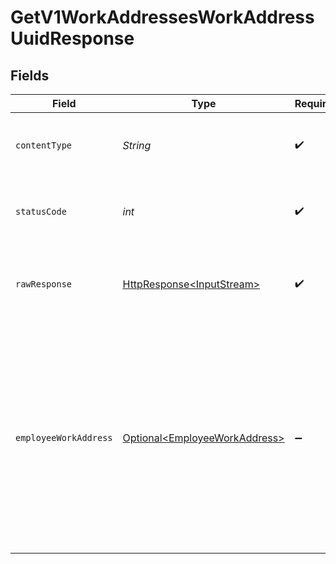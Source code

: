 # GetV1WorkAddressesWorkAddressUuidResponse


## Fields

| Field                                                                                                                                                                                                                                                                                                                                                                                        | Type                                                                                                                                                                                                                                                                                                                                                                                         | Required                                                                                                                                                                                                                                                                                                                                                                                     | Description                                                                                                                                                                                                                                                                                                                                                                                  | Example                                                                                                                                                                                                                                                                                                                                                                                      |
| -------------------------------------------------------------------------------------------------------------------------------------------------------------------------------------------------------------------------------------------------------------------------------------------------------------------------------------------------------------------------------------------- | -------------------------------------------------------------------------------------------------------------------------------------------------------------------------------------------------------------------------------------------------------------------------------------------------------------------------------------------------------------------------------------------- | -------------------------------------------------------------------------------------------------------------------------------------------------------------------------------------------------------------------------------------------------------------------------------------------------------------------------------------------------------------------------------------------- | -------------------------------------------------------------------------------------------------------------------------------------------------------------------------------------------------------------------------------------------------------------------------------------------------------------------------------------------------------------------------------------------- | -------------------------------------------------------------------------------------------------------------------------------------------------------------------------------------------------------------------------------------------------------------------------------------------------------------------------------------------------------------------------------------------- |
| `contentType`                                                                                                                                                                                                                                                                                                                                                                                | *String*                                                                                                                                                                                                                                                                                                                                                                                     | :heavy_check_mark:                                                                                                                                                                                                                                                                                                                                                                           | HTTP response content type for this operation                                                                                                                                                                                                                                                                                                                                                |                                                                                                                                                                                                                                                                                                                                                                                              |
| `statusCode`                                                                                                                                                                                                                                                                                                                                                                                 | *int*                                                                                                                                                                                                                                                                                                                                                                                        | :heavy_check_mark:                                                                                                                                                                                                                                                                                                                                                                           | HTTP response status code for this operation                                                                                                                                                                                                                                                                                                                                                 |                                                                                                                                                                                                                                                                                                                                                                                              |
| `rawResponse`                                                                                                                                                                                                                                                                                                                                                                                | [HttpResponse\<InputStream>](https://docs.oracle.com/en/java/javase/11/docs/api/java.net.http/java/net/http/HttpResponse.html)                                                                                                                                                                                                                                                               | :heavy_check_mark:                                                                                                                                                                                                                                                                                                                                                                           | Raw HTTP response; suitable for custom response parsing                                                                                                                                                                                                                                                                                                                                      |                                                                                                                                                                                                                                                                                                                                                                                              |
| `employeeWorkAddress`                                                                                                                                                                                                                                                                                                                                                                        | [Optional\<EmployeeWorkAddress>](../../models/components/EmployeeWorkAddress.md)                                                                                                                                                                                                                                                                                                             | :heavy_minus_sign:                                                                                                                                                                                                                                                                                                                                                                           | Example response                                                                                                                                                                                                                                                                                                                                                                             | {<br/>"uuid": "34925ef7-6234-440d-83b8-788a24d0d69a",<br/>"employee_uuid": "2363b9c0-6625-4425-9261-47627fd68783",<br/>"location_uuid": "aba6d0fd-7294-4997-b1a4-bc9268c45932",<br/>"effective_date": "2023-05-15",<br/>"active": true,<br/>"version": "6a22da647ed391f184a212e6e83a541d",<br/>"street_1": "977 Marks Viaduct",<br/>"street_2": null,<br/>"city": "Pink Hill",<br/>"state": "NC",<br/>"zip": "28572",<br/>"country": "USA"<br/>} |